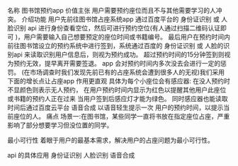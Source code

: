 名称
图书馆预约app
价值主张
用户需要预约座位而且不与其他需要学习的人冲突。
介绍功能
用户先前往图书馆占座系统app 通过百度平台的  身份证识别   或  人脸识别  api  进行身份查看空位，然后可进行预约空位(有人通过扫描二维码认证即可 )，用户需要输入自己想要预定的座位时间或书籍编号。
最后用户在预约时间内前往图书馆设立的预约系统中进行签到，系统通过百度的  身份证识别  或  人脸的识别api   来读取识别用户信息后，则视为预约成功。
超过预约时间的15分钟签到则视为预约无效，提早离开需要签退。
app 会对预约时间内多次没去会进行一定的惩罚。
(在市场调查时我们发现先前已有的占座系统会遭到很多人的无视)我们采用下面的增长点让占座app 作用更直观
具体为每个小座位会有感应器:
在没人预约时不显颜色则表示无人预约，
在用户预约时间内显示为红色以提醒其他用户此座位或书籍的预约人正在过来
当用户签到后感应灯才能为绿色。
同时感应器也能读取时间后通过百度云平台  语音合成  以语音轻生提示一次  用户的预约时间，以提示当前座位的人。
痛点
场景一:在图书馆，某些同学一直将书放在指定座位占座，严重影响了部分想要学习但没位置的同学。

最小可行性
着眼于用户的最基本需求，解决用户的占座问题为最小可行性。



api 的具体应用
身份证识别
人脸识别
语音合成
